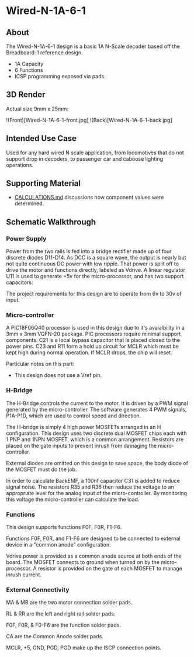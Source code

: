 # Wired-N-1A-6-1

## About

The Wired-N-1A-6-1 design is a basic 1A N-Scale decoder based off the 
Breadboard-1 reference design.

* 1A Capacity
* 6 Functions
* ICSP programming exposed via pads.

## 3D Render

Actual size 9mm x 25mm:

!(Front)[Wired-N-1A-6-1-front.jpg] !(Back)[Wired-N-1A-6-1-back.jpg]

## Intended Use Case

Used for any hard wired N scale application, from locomotives that do 
not support drop in decoders, to passenger car and caboose lighting
operations.

## Supporting Material

* [CALCULATIONS.md](CALCULATIONS.md) discussions how component values were determined.

## Schematic Walkthrough

### Power Supply

Power from the two rails is fed into a bridge rectifier made up of
four discrete diodes D11-D14.  As DCC is a square wave, the output
is nearly but not quite continuous DC power with low ripple.  That
power is split off to drive the motor and functions directly, labeled
as Vdrive.  A linear regulator U11 is used to generate +5v for the
micro-processor, and has two support capacitors.

The project requirements for this design are to operate from 6v to 30v
of input.

### Micro-controller

A PIC18F06Q40 processor is used in this design due to it's avaialbility
in a 3mm x 3mm VQFN-20 package.  PIC processors require minimal
support components.  C21 is a local bypass capacitor that is placed
closed to the power pins.  C23 and R11 form a hold up circuit for
MCLR which must be kept high during normal operation.  If MCLR
drops, the chip will reset.

Particular notes on this part:

- This design does not use a Vref pin.

### H-Bridge

The H-Bridge controls the current to the motor.  It is driven by a PWM signal generated
by the micro-controller.  The software generates 4 PWM signals, P1A-P1D, which are used
to control speed and direction.

The H-bridge is simply 4 high power MOSFETs arranged in an H
configuration.  This design uses two discrete dual MOSFET chips
each with 1 PNP and 1NPN MOSFET, which is a common arrangement.
Resistors are placed on the gate inputs to prevent inrush from
damaging the micro-controller.

External diodes are omitted on this design to save space, the body
diode of the MOSFET must do the job.

In order to calculate BackEMF, a 100nf capacitor C31 is added to
reduce signal noise.  The resistors R35 and R36 then reduce the
voltage to an appropriate level for the analog input of the
micro-controller.  By monitoring this voltage the micro-controller
can calculate the load.

### Functions

This design supports functions F0F, F0R, F1-F6.

Functions F0F, F0R, and F1-F6 are designed to be connected to
external device in a "common anode" configuration.

Vdrive power is provided as a common anode source at both ends of
the board.  The MOSFET connects to ground when turned on by the
micro-processor.  A resistor is provided on the gate of each MOSFET
to manage inrush current.

### External Connectivity

MA & MB are the two motor connection solder pads.

RL & RR are the left and right rail solder pads.

F0F, F0R, & F0-F6 are the function solder pads.

CA are the Common Anode solder pads.

MCLR, +5, GND, PGD, PGD make up the ISCP connection points.
